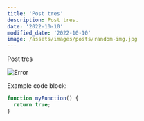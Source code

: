 ```yaml
---
title: 'Post tres'
description: Post tres.
date: '2022-10-10'
modified_date: '2022-10-10'
image: /assets/images/posts/random-img.jpg
---
```


Post tres

![Error](@@baseUrl@@/assets/images/posts/error.png)

Example code block:

```js
function myFunction() {
  return true;
}
```
